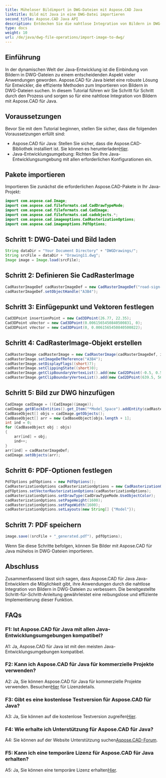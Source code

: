 ```yaml
---
title: Müheloser Bildimport in DWG-Dateien mit Aspose.CAD Java
linktitle: Bild mit Java in eine DWG-Datei importieren
second_title: Aspose.CAD Java API
description: Entdecken Sie die nahtlose Integration von Bildern in DWG-Dateien mit Aspose.CAD für Java. Befolgen Sie unsere Schritt-für-Schritt-Anleitung für eine effiziente Entwicklung.
type: docs
weight: 10
url: /de/java/dwg-file-operations/import-image-to-dwg/
---
```

## Einführung

In der dynamischen Welt der Java-Entwicklung ist die Einbindung von Bildern in DWG-Dateien zu einem entscheidenden Aspekt vieler Anwendungen geworden. Aspose.CAD für Java bietet eine robuste Lösung für Entwickler, die effiziente Methoden zum Importieren von Bildern in DWG-Dateien suchen. In diesem Tutorial führen wir Sie Schritt für Schritt durch den Prozess und sorgen so für eine nahtlose Integration von Bildern mit Aspose.CAD für Java.

## Voraussetzungen

Bevor Sie mit dem Tutorial beginnen, stellen Sie sicher, dass die folgenden Voraussetzungen erfüllt sind:
- Aspose.CAD für Java: Stellen Sie sicher, dass die Aspose.CAD-Bibliothek installiert ist. Sie können es herunterladen[Hier](https://releases.aspose.com/cad/java/).
- Java-Entwicklungsumgebung: Richten Sie Ihre Java-Entwicklungsumgebung mit allen erforderlichen Konfigurationen ein.

## Pakete importieren

Importieren Sie zunächst die erforderlichen Aspose.CAD-Pakete in Ihr Java-Projekt:

```java
import com.aspose.cad.Image;
import com.aspose.cad.fileformats.cad.CadDrawTypeMode;
import com.aspose.cad.fileformats.cad.CadImage;
import com.aspose.cad.fileformats.cad.cadobjects.*;
import com.aspose.cad.imageoptions.CadRasterizationOptions;
import com.aspose.cad.imageoptions.PdfOptions;
```

## Schritt 1: DWG-Datei und Bild laden

```java
String dataDir = "Your Document Directory" + "DWGDrawings/";
String srcFile = dataDir + "Drawing11.dwg";
Image image = Image.load(srcFile);
```

## Schritt 2: Definieren Sie CadRasterImage

```java
CadRasterImageDef cadRasterImageDef = new CadRasterImageDef("road-sign-custom.png", 640, 562);
cadRasterImageDef.setObjectHandle("A3B4");
```

## Schritt 3: Einfügepunkt und Vektoren festlegen

```java
Cad3DPoint insertionPoint = new Cad3DPoint(26.77, 22.35);
Cad3DPoint uVector = new Cad3DPoint(0.0061565450840500831, 0);
Cad3DPoint vVector = new Cad3DPoint(0, 0.0061565450840500822);
```

## Schritt 4: CadRasterImage-Objekt erstellen

```java
CadRasterImage cadRasterImage = new CadRasterImage(cadRasterImageDef, insertionPoint, uVector, vVector);
cadRasterImage.setImageDefReference("A3B4");
cadRasterImage.setDisplayFlags((short)7);
cadRasterImage.setClippingState((short)0);
cadRasterImage.getClipBoundaryVertexList().add(new Cad2DPoint(-0.5, 0.5));
cadRasterImage.getClipBoundaryVertexList().add(new Cad2DPoint(639.5, 561.5));
```

## Schritt 5: Bild zur DWG hinzufügen

```java
CadImage cadImage = ((CadImage)(image));
cadImage.getBlockEntities().get_Item("*Model_Space").addEntity(cadRasterImage);
CadBaseObject[] objs = cadImage.getObjects();
CadBaseObject[] arr = new CadBaseObject[objs.length + 1];
int ind = 0;
for (CadBaseObject obj : objs)
{
    arr[ind] = obj;
    ind++;
}
arr[ind] = cadRasterImageDef;
cadImage.setObjects(arr);
```

## Schritt 6: PDF-Optionen festlegen

```java
PdfOptions pdfOptions = new PdfOptions();
CadRasterizationOptions cadRasterizationOptions = new CadRasterizationOptions();
pdfOptions.setVectorRasterizationOptions(cadRasterizationOptions);
cadRasterizationOptions.setDrawType(CadDrawTypeMode.UseObjectColor);
cadRasterizationOptions.setPageHeight(1600);
cadRasterizationOptions.setPageWidth(1600);
cadRasterizationOptions.setLayouts(new String[] {"Model"});
```

## Schritt 7: PDF speichern

```java
image.save((srcFile + "_generated.pdf"), pdfOptions);
```

Wenn Sie diese Schritte befolgen, können Sie Bilder mit Aspose.CAD für Java mühelos in DWG-Dateien importieren.

## Abschluss

Zusammenfassend lässt sich sagen, dass Aspose.CAD für Java Java-Entwicklern die Möglichkeit gibt, ihre Anwendungen durch die nahtlose Integration von Bildern in DWG-Dateien zu verbessern. Die bereitgestellte Schritt-für-Schritt-Anleitung gewährleistet eine reibungslose und effiziente Implementierung dieser Funktion.

## FAQs

### F1: Ist Aspose.CAD für Java mit allen Java-Entwicklungsumgebungen kompatibel?

A1: Ja, Aspose.CAD für Java ist mit den meisten Java-Entwicklungsumgebungen kompatibel.

### F2: Kann ich Aspose.CAD für Java für kommerzielle Projekte verwenden?

 A2: Ja, Sie können Aspose.CAD für Java für kommerzielle Projekte verwenden. Besuchen[Hier](https://purchase.aspose.com/buy) für Lizenzdetails.

### F3: Gibt es eine kostenlose Testversion für Aspose.CAD für Java?

 A3: Ja, Sie können auf die kostenlose Testversion zugreifen[Hier](https://releases.aspose.com/).

### F4: Wie erhalte ich Unterstützung für Aspose.CAD für Java?

 A4: Sie können auf der Website Unterstützung suchen[Aspose.CAD-Forum](https://forum.aspose.com/c/cad/19).

### F5: Kann ich eine temporäre Lizenz für Aspose.CAD für Java erhalten?

 A5: Ja, Sie können eine temporäre Lizenz erhalten[Hier](https://purchase.aspose.com/temporary-license/).